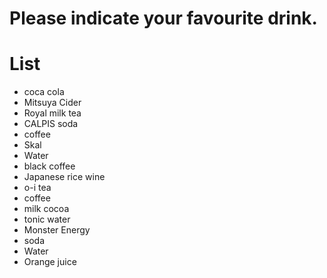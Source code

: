 # Please indicate your favourite drink.

# List
- coca cola
- Mitsuya Cider
- Royal milk tea
- CALPIS soda
- coffee
- Skal
- Water
- black coffee
- Japanese rice wine
- o-i tea
- coffee
- milk cocoa
- tonic water
- Monster Energy
- soda
- Water
- Orange juice

